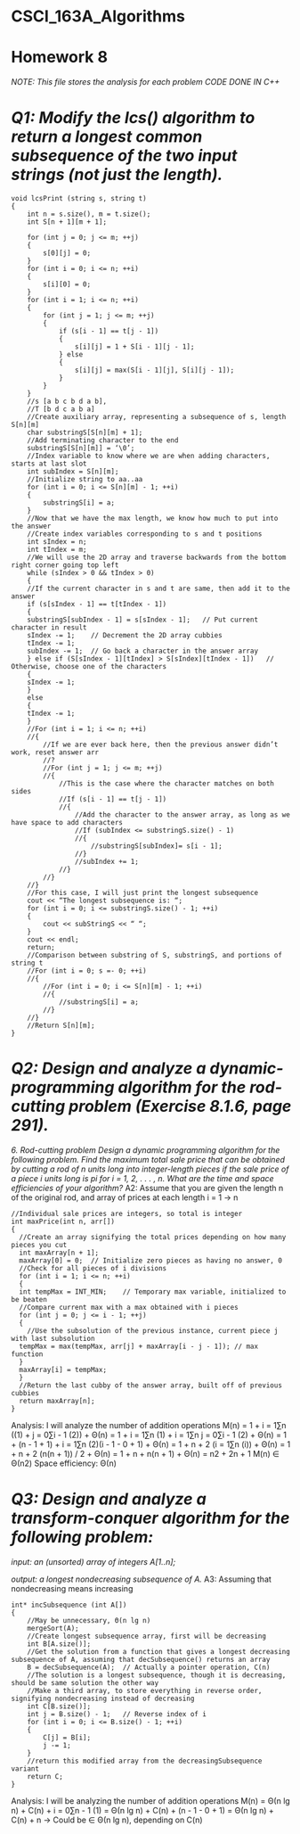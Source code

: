 # CSCI_163A_Algorithms
# Homework 8

*NOTE: This file stores the analysis for each problem*
*CODE DONE IN C++*

# *Q1: Modify the lcs() algorithm to return a longest common subsequence of the two input strings (not just the length).*
```
void lcsPrint (string s, string t)
{
	int n = s.size(), m = t.size();
	int S[n + 1][m + 1];

	for (int j = 0; j <= m; ++j)
	{
		s[0][j] = 0;
	}
  	for (int i = 0; i <= n; ++i)
	{
		s[i][0] = 0;
	}
  	for (int i = 1; i <= n; ++i)
	{
		for (int j = 1; j <= m; ++j)
		{
			if (s[i - 1] == t[j - 1])
			{
				s[i][j] = 1 + S[i - 1][j - 1];
			} else
			{
				s[i][j] = max(S[i - 1][j], S[i][j - 1]);
			}
		}
	}
	//s [a b c b d a b],
  	//T [b d c a b a]
	//Create auxiliary array, representing a subsequence of s, length S[n][m]
	char substringS[S[n][m] + 1];
	//Add terminating character to the end
	substringS[S[n][m]] = ‘\0’;
	//Index variable to know where we are when adding characters, starts at last slot
	int subIndex = S[n][m];
	//Initialize string to aa..aa
	for (int i = 0; i <= S[n][m] - 1; ++i)
	{
		substringS[i] = a;
	}
	//Now that we have the max length, we know how much to put into the answer
  	//Create index variables corresponding to s and t positions
  	int sIndex = n;
  	int tIndex = m;
  	//We will use the 2D array and traverse backwards from the bottom right corner going top left
  	while (sIndex > 0 && tIndex > 0)
  	{
  	//If the current character in s and t are same, then add it to the answer
  	if (s[sIndex - 1] == t[tIndex - 1])
  	{
  	substringS[subIndex - 1] = s[sIndex - 1];	// Put current character in result
  	sIndex -= 1;	// Decrement the 2D array cubbies
  	tIndex -= 1;
  	subIndex -= 1;	// Go back a character in the answer array
  	} else if (S[sIndex - 1][tIndex] > S[sIndex][tIndex - 1])	// Otherwise, choose one of the characters
  	{
  	sIndex -= 1;
  	}
  	else
  	{
  	tIndex -= 1;
  	}
  	//For (int i = 1; i <= n; ++i)
  	//{
  		//If we are ever back here, then the previous answer didn’t work, reset answer arr
  		//?
  		//For (int j = 1; j <= m; ++j)
  		//{
  			//This is the case where the character matches on both sides
  			//If (s[i - 1] == t[j - 1])
  			//{
  				//Add the character to the answer array, as long as we have space to add characters
  				//If (subIndex <= substringS.size() - 1)
  				//{
  					//substringS[subIndex]= s[i - 1];
  				//}
  				//subIndex += 1;
  			//}
  		//}
  	//}
  	//For this case, I will just print the longest subsequence
  	cout << “The longest subsequence is: “;
  	for (int i = 0; i <= substringS.size() - 1; ++i)
  	{
  		cout << subStringS << “ “;
  	}
  	cout << endl;
  	return;
  	//Comparison between substring of S, substringS, and portions of string t
  	//For (int i = 0; s =- 0; ++i)
  	//{
  		//For (int i = 0; i <= S[n][m] - 1; ++i)
  		//{
  			//substringS[i] = a;
  		//}
  	//}
  	//Return S[n][m];
}
```

# *Q2: Design and analyze a dynamic-programming algorithm for the rod-cutting problem (Exercise 8.1.6, page 291).*
*6. Rod-cutting problem Design a dynamic programming algorithm for the following problem. Find the maximum total sale price that can be obtained by cutting a rod of n units long into integer-length pieces if the sale price of a piece i units long is pi for i = 1, 2, . . . , n. What are the time and space efficiencies of your algorithm?*
A2: Assume that you are given the length n of the original rod, and array of prices at each length i = 1 → n
```
//Individual sale prices are integers, so total is integer
int maxPrice(int n, arr[])
{
  //Create an array signifying the total prices depending on how many pieces you cut
  int maxArray[n + 1];
  maxArray[0] = 0;	// Initialize zero pieces as having no answer, 0
  //Check for all pieces of i divisions
  for (int i = 1; i <= n; ++i)
  {
  int tempMax = INT_MIN;	// Temporary max variable, initialized to be beaten
  //Compare current max with a max obtained with i pieces
  for (int j = 0; j <= i - 1; ++j)
  {
  	//Use the subsolution of the previous instance, current piece j with last subsolution
  tempMax = max(tempMax, arr[j] + maxArray[i - j - 1]);	// max function
  }
  maxArray[i] = tempMax;
  }
  //Return the last cubby of the answer array, built off of previous cubbies
  return maxArray[n];
}
```
Analysis: I will analyze the number of addition operations
M(n)	= 1 + i = 1∑n ((1) + j = 0∑i - 1 (2)) + Θ(n)
	= 1 + i = 1∑n (1) +  i = 1∑n j = 0∑i - 1 (2) + Θ(n)
	= 1 + (n - 1 + 1) + i = 1∑n (2)(i - 1 - 0 + 1) + Θ(n)
	= 1 + n + 2 (i = 1∑n (i)) + Θ(n)
	= 1 + n + 2 (n(n + 1)) / 2 + Θ(n) = 1 + n + n(n + 1) + Θ(n) = n2 + 2n + 1
M(n) ∈ Θ(n2)
Space efficiency: Θ(n)

# *Q3: Design and analyze a transform-conquer algorithm for the following problem:*
*input: an (unsorted) array of integers A[1..n];*

*output: a longest nondecreasing subsequence of A.*
A3: Assuming that nondecreasing means increasing
```
int* incSubsequence (int A[])
{
	//May be unnecessary, Θ(n lg n)
	mergeSort(A);
	//Create longest subsequence array, first will be decreasing
  	int B[A.size()];
	//Get the solution from a function that gives a longest decreasing subsequence of A, assuming that decSubsequence() returns an array
  	B = decSubsequence(A);	// Actually a pointer operation, C(n)
	//The solution is a longest subsequence, though it is decreasing, should be same solution the other way
	//Make a third array, to store everything in reverse order, signifying nondecreasing instead of decreasing
	int C[B.size()];
	int j = B.size() - 1;	// Reverse index of i
	for (int i = 0; i <= B.size() - 1; ++i)
	{
		C[j] = B[i];
		j -= 1;
	}
	//return this modified array from the decreasingSubsequence variant
	return C;
}
```
Analysis: I will be analyzing the number of addition operations
M(n)	= Θ(n lg n) + C(n) + i = 0∑n - 1 (1)
	= Θ(n lg n) + C(n) + (n - 1 - 0 + 1)
	= Θ(n lg n) + C(n) + n
→ 	Could be ∈ Θ(n lg n), depending on C(n)
